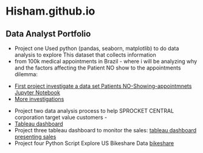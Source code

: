 # Hisham.github.io
## Data Analyst Portfolio
* Project one Used python (pandas, seaborn, matplotlib) to do data analysis to explore This dataset that collects information
* from 100k medical appointments in Brazil - where i will be analyzing why and the factors affecting the Patient NO show to the appointments dilemma:
- [First project investigate a data set Patients NO-Showing-appointmnets Jupyter Notebook](Investigate_a_Dataset.ipynb)
- [More investigations](FurtherInvestigation_a_Dataset.ipynb)
* Project two data analysis process to help SPROCKET CENTRAL corporation target value customers -  
* [Tableau dashboard ](https://public.tableau.com/app/profile/hisham.mourad.mohamed/viz/SPROCKETCENTRAL_16710115737720/SPROCKETCENTRAL)
* Project three tableau dashboard to monitor the sales:
[tableau dashboard presenting sales](https://public.tableau.com/views/DashprojectDataset/Drinko?:language=en-US&publish=yes&:display_count=n&:origin=viz_share_link)
* Project four Python Script Explore US Bikeshare Data 
[bikeshare](bikeshare.py)




